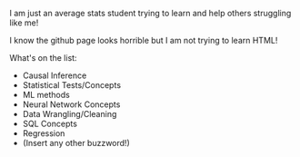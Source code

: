 I am just an average stats student trying to learn and help others struggling like me!

I know the github page looks horrible but I am not trying to learn HTML!

What's on the list:
  - Causal Inference
  - Statistical Tests/Concepts
  - ML methods
  - Neural Network Concepts
  - Data Wrangling/Cleaning
  - SQL Concepts
  - Regression
  - (Insert any other buzzword!)
